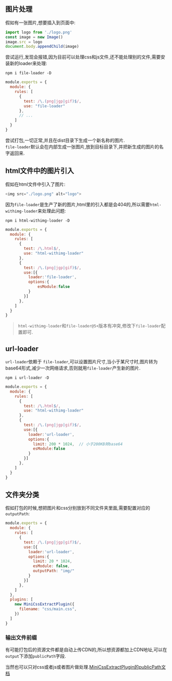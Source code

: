 ## 图片处理
假如有一张图片,想要插入到页面中:
```js
import logo from './logo.png'
const image = new Image()
image.src = logo
document.body.appendChild(image)
```
尝试运行,发现会报错,因为目前可以处理css和js文件,还不能处理别的文件,需要安装新的loader来处理:
```shell
npm i file-loader -D
```
```js
module.exports = {
  module: {
    rules: [
      {
        test: /\.(png|jgp|gif)$/,
        use: "file-loader"
      },
      // ...
    ]
  }
}
```
尝试打包,一切正常,并且在dist目录下生成一个新名称的图片.  
`file-loader`默认会在内部生成一张图片,放到目标目录下,并把新生成的图片的名字返回来.

## html文件中的图片引入
假如在html文件中引入了图片:
```js
<img src="./logo.png" alt="logo">
```
因为`file-loader`是生产了新的图片,html里的引入都是会404的,所以需要`html-withimg-loader`来处理此问题:
```shell
npm i html-withimg-loader -D
```
```js
module.exports = {
  module: {
    rules: [
      {
        test: /\.html$/,
        use: "html-withimg-loader"
      },
      {
        test: /\.(png|jgp|gif)$/,
        use:[{
          loader:'file-loader',
          options:{
              esModule:false
          }
        }] 
      },
    ]
  }
}
```
> `html-withimg-loader`和`file-loader@5+`版本有冲突,修改下`file-loader`配置即可.

## url-loader 

`url-loader`依赖于 `file-loader`,可以设置图片尺寸,当小于某尺寸时,图片转为base64形式,减少一次网络请求,否则就用`file-loader`产生新的图片.
```shell
npm i url-loader -D
```
```js
module.exports = {
  module: {
    rules: [
      { 
        test: /\.html$/,
        use: "html-withimg-loader"
      },
      {
        test: /\.(png|jgp|gif)$/,
        use:[{
          loader:'url-loader',
          options:{
            limit: 200 * 1024,  // 小于200KB转base64
            esModule:false
          }
        }] 
      },
    ]
  }
}
```

## 文件夹分类

假如打包的时候,想把图片和css分别放到不同文件夹里面,需要配置对应的`outputPath`:
```js
module.exports = {
  module: {
    rules: [
      {
        test: /\.(png|jgp|gif)$/,
        use:[{
          loader:'url-loader',
          options:{
            limit: 20 * 1024,
            esModule: false,
            outputPath: "img/"
          }
        }] 
      },
    ]
  },
  plugins: [
    new MiniCssExtractPlugin({
      filename: "css/main.css",
    })
  ]
}
```

### 输出文件前缀
有可能打包后的资源文件都是自动上传CDN的,所以想资源都加上CDN地址,可以在`output`下添加`publicPath`字段.

当然也可以只对css或者js或者图片做处理.[MiniCssExtractPlugin的publicPath文档](https://webpack.docschina.org/plugins/mini-css-extract-plugin/#the-publicpath-option-as-function)